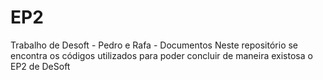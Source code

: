 # EP2
Trabalho de Desoft - Pedro e Rafa -  Documentos 
Neste repositório se encontra os códigos utilizados para poder concluir de maneira existosa o EP2 de DeSoft

